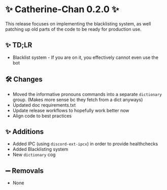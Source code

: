 # :sparkles: Catherine-Chan 0.2.0 :sparkles:

This release focuses on implementing the blacklisting system, as well patching up old parts of the code to be ready for production use.

## ✨ TD;LR

- Blacklist system - If you are on it, you effectively cannot even use the bot

## 🛠️ Changes

- Moved the informative pronouns commands into a separate `dictionary` group. (Makes more sense bc they fetch from a dict anyways)
- Updated doc requirements.txt
- Update release workflows to hopefully work better now
- Align code to best practices

## ✨ Additions

- Added IPC (using `discord-ext-ipcx`) in order to provide healthchecks
- Added Blacklisting system
- New `dictionary` cog

## ➖ Removals

-  None
